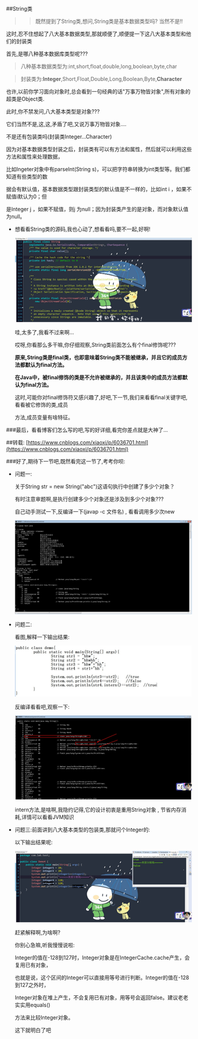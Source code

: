 ##String类

>> 既然提到了String类,想问,String类是基本数据类型吗? 当然不是!!


   这时,忍不住想起了八大基本数据类型,那就顺便了,顺便提一下这八大基本类型和他们的封装类

   首先,是哪八种基本数据库类型呢???


>   八种基本数据类型为:int,short,float,double,long,boolean,byte,char

>  封装类为:**Integer**,Short,Float,Double,Long,Boolean,Byte,**Character**


   也许,以前你学习面向对象时,总会看到一句经典的话"万事万物皆对象",所有对象的超类是Object类.
   
   此时,你不禁发问,八大基本类型是对象???  

   它们当然不是,这,这,矛盾了吧,又说万事万物皆对象....

   不是还有包装类吗(封装类Integer...Character)


   因为对基本数据类型封装之后，封装类有可以有方法和属性，然后就可以利用这些方法和属性来处理数据，
    
   比如Ingeter对象中有parseInt(String s)，可以把字符串转换为int类型等。我们都知道有些类型的数
 
   据会有默认值，基本数据类型跟封装类型的默认值是不一样的，比如int i  ，如果不赋值i默认为0；但

   是Integer j ，如果不赋值，则j 为null；因为封装类产生的是对象，而对象默认值为null。


   
*  想看看String类的源码,我也心动了,想看看吗,要不一起,好啊!

   ![icon](img/7.jpg)

   哇,太多了,我看不过来啊...

   哎呀,你看那么多干嘛,你仔细观察,String类前面怎么有个final修饰呢???

   **原来,String类是final类，也即意味着String类不能被继承，并且它的成员方法都默认为final方法。**
   
   **在Java中，被final修饰的类是不允许被继承的，并且该类中的成员方法都默认为final方法。**

   
   这时,可能你对final修饰符又感兴趣了,好吧,下一节,我们来看看final关键字吧,看看被它修饰的类,成员

   方法,成员变量有啥特征。



###最后，看看博客们怎么写的吧,写的好详细,看完你差点就是大神了...

##转载:   [https://www.cnblogs.com/xiaoxi/p/6036701.html](https://www.cnblogs.com/xiaoxi/p/6036701.html)



###好了,期待下一节吧,既然看完这一节了,考考你呗:

* 问题一:   

   关于String str = new String("abc")这语句执行中创建了多少个对象？

   有时注意审题啊,是执行创建多少个对象还是涉及到多少个对象???

   自己动手测试一下,反编译一下(javap -c 文件名) , 看看调用多少次new

   ![icon](img/11.jpg)


* 问题二:
  
  看图,解释一下输出结果:

  ![icon](img/12.jpg)
  
  反编译看看吧,观察一下:


  ![icon](img/13.jpg)


  intern方法,是啥啊,我隐约记得,它的设计初衷是重用String对象 , 节省内存消耗,详情可以看看JVM知识


* 问题三:前面讲到八大基本类型的包装类,那就问个Integer的:

  以下输出结果呢:

  ![icon](img/14.jpg)


  赶紧解释啊,为啥啊?

  你别心急嘛,听我慢慢说啦:


    Integer的值在-128到127时，Integer对象是在IntegerCache.cache产生，会复用已有对象，
   
    也就是说，这个区间的Integer可以直接用等号进行判断。Integer的值在-128到127之外时，
    
    Integer对象在堆上产生，不会复用已有对象，用等号会返回false。建议老老实实用equals()

    方法来比较Integer对象。

  这下就明白了吧